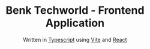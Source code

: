 <h1 align="center">
  Benk Techworld - Frontend Application
</h1>

<p align="center">
  Written in <a href="https://www.typescriptlang.org/" target="_blank">Typescript</a> using <a href="https://vitejs.dev/" target="_blank">Vite</a> and <a href="https://react.dev/" target="_blank">React</a>
</p>
